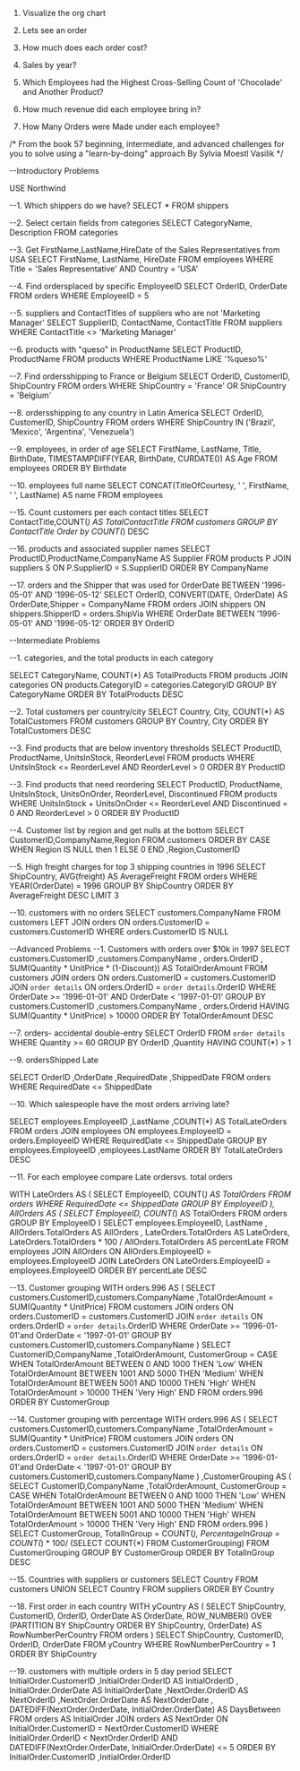 1. Visualize the org chart

2. Lets see an order

3. How much does each order cost?

4. Sales by year?

5. Which Employees had the Highest Cross-Selling Count of 'Chocolade' and Another Product?

6. How much revenue did each employee bring in?

7. How Many Orders were Made under each employee?

/*
	From the book 57 beginning, intermediate, and advanced challenges for you to solve using a "learn-by-doing" approach
	By Sylvia Moestl Vasilik
*/

--Introductory Problems

USE Northwind

--1. Which shippers do we have?
SELECT *
FROM shippers

--2. Select certain fields from categories
SELECT CategoryName, Description
FROM categories


--3. Get FirstName,LastName,HireDate of the Sales Representatives from USA
SELECT FirstName, LastName, HireDate
FROM employees
WHERE Title = 'Sales Representative' AND Country = 'USA'

--4. Find ordersplaced by specific EmployeeID
SELECT OrderID, OrderDate
FROM orders
WHERE EmployeeID = 5

--5. suppliers and ContactTitles of suppliers who are not 'Marketing Manager'
SELECT SupplierID, ContactName, ContactTitle
FROM suppliers
WHERE ContactTitle <> 'Marketing Manager'

--6. products with "queso" in ProductName
SELECT ProductID, ProductName
FROM products
WHERE ProductName LIKE '%queso%'

--7. Find ordersshipping to France or Belgium
SELECT OrderID, CustomerID, ShipCountry
FROM orders
WHERE ShipCountry = 'France' OR ShipCountry = 'Belgium'

--8. ordersshipping to any country in Latin America
SELECT OrderID, CustomerID, ShipCountry
FROM orders
WHERE ShipCountry  IN ('Brazil', 'Mexico', 'Argentina', 'Venezuela')

--9. employees, in order of age
SELECT FirstName, LastName, Title, BirthDate, TIMESTAMPDIFF(YEAR, BirthDate, CURDATE()) AS Age
FROM employees
ORDER BY Birthdate

--10. employees full name
SELECT CONCAT(TitleOfCourtesy, ' ', FirstName, ' ', LastName) AS name
FROM employees

--15. Count customers per each contact titles
SELECT ContactTitle,COUNT(*) AS TotalContactTitle
FROM customers
GROUP BY ContactTitle
Order by COUNT(*) DESC

--16. products and associated supplier names
SELECT ProductID,ProductName,CompanyName AS Supplier
FROM products P
JOIN suppliers S
ON P.SupplierID = S.SupplierID
ORDER BY CompanyName

--17. orders and the Shipper that was used for OrderDate BETWEEN '1996-05-01' AND '1996-05-12'
SELECT OrderID, CONVERT(DATE, OrderDate) AS OrderDate,Shipper = CompanyName
FROM orders
JOIN shippers
ON shippers.ShipperID = orders.ShipVia
WHERE OrderDate BETWEEN '1996-05-01' AND '1996-05-12'
ORDER BY OrderID

--Intermediate Problems

--1. categories, and the total products in each category

SELECT CategoryName, COUNT(*) AS TotalProducts
FROM products
JOIN categories
ON products.CategoryID = categories.CategoryID
GROUP BY CategoryName
ORDER BY TotalProducts DESC

--2. Total customers per country/city
SELECT Country, City, COUNT(*) AS TotalCustomers
FROM customers
GROUP BY Country, City
ORDER BY TotalCustomers DESC

--3. Find products that are below inventory thresholds
SELECT ProductID, ProductName, UnitsInStock, ReorderLevel
FROM products
WHERE UnitsInStock <= ReorderLevel
AND ReorderLevel > 0
ORDER BY ProductID

--3. Find products that need reordering
SELECT ProductID, ProductName, UnitsInStock, UnitsOnOrder, ReorderLevel, Discontinued
FROM products
WHERE
    UnitsInStock + UnitsOnOrder <= ReorderLevel AND
    Discontinued = 0 AND
    ReorderLevel > 0
ORDER BY ProductID

--4. Customer list by region and get nulls at the bottom
SELECT CustomerID,CompanyName,Region
FROM customers
ORDER BY 
CASE
WHEN Region IS NULL then 1
ELSE 0
END
,Region,CustomerID

--5. High freight charges for top 3 shipping countries in 1996
SELECT ShipCountry, AVG(freight) AS AverageFreight
FROM orders
WHERE YEAR(OrderDate) = 1996
GROUP BY ShipCountry
ORDER BY AverageFreight DESC
LIMIT 3

--10. customers with no orders
SELECT customers.CompanyName
FROM customers
LEFT JOIN orders
ON orders.CustomerID = customers.CustomerID
WHERE orders.CustomerID IS NULL

--Advanced Problems
--1. Customers with orders over $10k in 1997
SELECT
customers.CustomerID
,customers.CompanyName
, orders.OrderID
, SUM(Quantity * UnitPrice * (1-Discount)) AS TotalOrderAmount
FROM customers
JOIN orders
ON orders.CustomerID = customers.CustomerID
JOIN `order details`
ON orders.OrderID = `order details`.OrderID
WHERE
OrderDate >= '1996-01-01'
AND OrderDate < '1997-01-01'
GROUP BY
customers.CustomerID
,customers.CompanyName
, orders.Orderid
HAVING SUM(Quantity * UnitPrice) > 10000
ORDER BY TotalOrderAmount DESC

--7. orders- accidental double-entry
SELECT
OrderID
FROM `order details`
WHERE Quantity >= 60
GROUP BY
OrderID
,Quantity
HAVING COUNT(*) > 1

--9. ordersShipped Late

SELECT
OrderID
,OrderDate
,RequiredDate
,ShippedDate
FROM orders
WHERE
RequiredDate <= ShippedDate

--10. Which salespeople have the most orders arriving late?

SELECT
employees.EmployeeID
,LastName
,COUNT(*) AS TotalLateOrders
FROM orders
JOIN employees
ON employees.EmployeeID = orders.EmployeeID
WHERE
RequiredDate <= ShippedDate
GROUP BY employees.EmployeeID
,employees.LastName
ORDER BY TotalLateOrders DESC

--11. For each employee compare Late ordersvs. total orders

WITH LateOrders AS 
(
SELECT EmployeeID, COUNT(*) AS TotalOrders
FROM orders
WHERE RequiredDate <= ShippedDate
GROUP BY EmployeeID
),
AllOrders AS
(
SELECT EmployeeID, COUNT(*) AS TotalOrders
FROM orders
GROUP BY EmployeeID
)
SELECT employees.EmployeeID, LastName
, AllOrders.TotalOrders AS AllOrders
, LateOrders.TotalOrders AS LateOrders,
LateOrders.TotalOrders * 100 / AllOrders.TotalOrders AS percentLate
FROM employees
JOIN AllOrders
ON AllOrders.EmployeeID = employees.EmployeeID
JOIN LateOrders
ON LateOrders.EmployeeID = employees.EmployeeID
ORDER BY percentLate DESC

--13. Customer grouping
WITH orders.996 AS
(
SELECT customers.CustomerID,customers.CompanyName
,TotalOrderAmount = SUM(Quantity * UnitPrice)
FROM customers
JOIN orders
ON orders.CustomerID = customers.CustomerID
JOIN `order details`
ON orders.OrderID = `order details`.OrderID
WHERE OrderDate >= '1996-01-01'and OrderDate < '1997-01-01'
GROUP BY
customers.CustomerID,customers.CompanyName
)
SELECT CustomerID,CompanyName
,TotalOrderAmount,
CustomerGroup =
CASE
WHEN TotalOrderAmount BETWEEN 0 AND 1000 THEN 'Low'
WHEN TotalOrderAmount BETWEEN 1001 AND 5000 THEN 'Medium'
WHEN TotalOrderAmount BETWEEN 5001 AND 10000 THEN 'High'
WHEN TotalOrderAmount > 10000 THEN 'Very High'
END
FROM orders.996
ORDER BY CustomerGroup

--14. Customer grouping with percentage
WITH orders.996 AS
(
SELECT customers.CustomerID,customers.CompanyName
,TotalOrderAmount = SUM(Quantity * UnitPrice)
FROM customers
JOIN orders
ON orders.CustomerID = customers.CustomerID
JOIN `order details`
ON orders.OrderID = `order details`.OrderID
WHERE OrderDate >= '1996-01-01'and OrderDate < '1997-01-01'
GROUP BY
customers.CustomerID,customers.CompanyName
)
,CustomerGrouping AS
(
SELECT CustomerID,CompanyName
,TotalOrderAmount,
CustomerGroup =
CASE
WHEN TotalOrderAmount BETWEEN 0 AND 1000 THEN 'Low'
WHEN TotalOrderAmount BETWEEN 1001 AND 5000 THEN 'Medium'
WHEN TotalOrderAmount BETWEEN 5001 AND 10000 THEN 'High'
WHEN TotalOrderAmount > 10000 THEN 'Very High'
END
FROM orders.996
)
SELECT CustomerGroup, TotalInGroup = COUNT(*), 
PercentageInGroup = COUNT(*) * 100/ (SELECT COUNT(*) FROM CustomerGrouping)
FROM CustomerGrouping
GROUP BY CustomerGroup
ORDER BY TotalInGroup DESC

--15. Countries with suppliers or customers
SELECT Country FROM customers
UNION
SELECT Country FROM suppliers
ORDER BY Country

--18. First order in each country
WITH yCountry AS
(
	SELECT
		ShipCountry, CustomerID, OrderID, OrderDate AS OrderDate,
        ROW_NUMBER() OVER (PARTITION BY ShipCountry ORDER BY ShipCountry, OrderDate) AS RowNumberPerCountry
	FROM orders
)
SELECT ShipCountry, CustomerID, OrderID, OrderDate
FROM yCountry
WHERE RowNumberPerCountry = 1
ORDER BY ShipCountry

--19. customers with multiple orders in 5 day period
SELECT 
InitialOrder.CustomerID
,InitialOrder.OrderID AS InitialOrderID
, InitialOrder.OrderDate AS InitialOrderDate
,NextOrder.OrderID AS NextOrderID
,NextOrder.OrderDate AS NextOrderDate
, DATEDIFF(NextOrder.OrderDate, InitialOrder.OrderDate) AS DaysBetween
FROM orders AS InitialOrder
JOIN orders AS NextOrder
ON InitialOrder.CustomerID = NextOrder.CustomerID
WHERE
InitialOrder.OrderID < NextOrder.OrderID
AND DATEDIFF(NextOrder.OrderDate, InitialOrder.OrderDate) <= 5
ORDER BY
InitialOrder.CustomerID
,InitialOrder.OrderID
